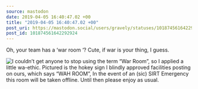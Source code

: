 ```yaml
---
source: mastodon
date: 2019-04-05 16:40:47.02 +00
title: "2019-04-05 16:40:47.02 +00"
post_uri: https://mastodon.social/users/gravely/statuses/101874561642292924
post_id: 101874561642292924
---
```

Oh, your team has a ‘war room ‘? Cute, if war is your thing, I guess.


![I couldn’t get anyone to stop using the term “War Room”, so I applied a little wa-ethic. Pictured is the hokey sign I blindly approved facilities posting on ours, which says “WAH ROOM”, In the event of an (sic) SIRT Emergency this room will be taken offline. Until then please enjoy as usual.](/images/13210337.jpg)

